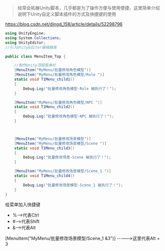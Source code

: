 > 经常会拓展Unity脚本，几乎都是为了操作方便与使用便捷，这里简单介绍说明下Unity自定义脚本插件的方式及快捷键的使用

https://blog.csdn.net/dingd_158/article/details/52298796

```c#
using UnityEngine;
using System.Collections;
using UnityEditor;
//引入UnityEditor编辑器类

public class MenuItem_Top { 

    //制作Unity顶部菜单栏
    [MenuItem("MyMenu/批量修改角色模型")]
    [MenuItem("MyMenu/批量修改角色模型/Role ")]
    static void T1Menu_child1()
    {
        Debug.Log("批量修改角色模型-Role 被执行了！");
    }

    [MenuItem("MyMenu/批量修改角色模型/NPC ")]
    static void T1Menu_child2()
    {
        Debug.Log("批量修改角色模型-NPC 被执行了！");
    }



    [MenuItem("MyMenu/批量修改场景模型")]
    [MenuItem("MyMenu/批量修改场景模型/Scene ")]
    static void T1Menu_child3()
    {
        Debug.Log("批量修改场景-Scene 被执行了！");
    }

    [MenuItem("MyMenu/批量修改场景模型/Scene_1 ")]
    static void T1Menu_child4()
    {
        Debug.Log("批量修改场景模型-Scene_1 被执行了！");
    }
}
```

给菜单加入快捷键
 - %-->代表Ctrl   
 - #-->代表Shift   
 - &-->代表Alt

[MenuItem("MyMenu/批量修改场景模型/Scene_1 &3")] ----->这里代表Alt + 3    